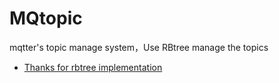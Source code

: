 # MQtopic
mqtter's topic manage system，Use RBtree manage the topics

- [Thanks for rbtree implementation](https://github.com/forhappy/rbtree)
